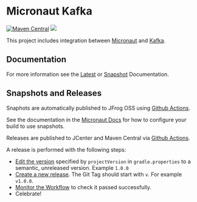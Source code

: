 # Micronaut Kafka

[![Maven Central](https://img.shields.io/maven-central/v/io.micronaut.kafka/micronaut-kafka.svg?label=Maven%20Central)](https://search.maven.org/search?q=g:%22io.micronaut.kafka%22%20AND%20a:%22micronaut-kafka%22)
[![](https://github.com/micronaut-projects/micronaut-kafka/workflows/Java%20CI/badge.svg)](https://github.com/micronaut-projects/micronaut-kafka/actions)

This project includes integration between [Micronaut](http://micronaut.io) and [Kafka](https://kafka.apache.org).

## Documentation

For more information see the [Latest](https://micronaut-projects.github.io/micronaut-kafka/latest/guide/index.html) or [Snapshot](https://micronaut-projects.github.io/micronaut-kafka/snapshot/guide/index.html) Documentation.

## Snapshots and Releases

Snaphots are automatically published to JFrog OSS using [Github Actions](https://github.com/micronaut-projects/micronaut-kafka/actions).

See the documentation in the [Micronaut Docs](https://docs.micronaut.io/latest/guide/index.html#usingsnapshots) for how to configure your build to use snapshots.

Releases are published to JCenter and Maven Central via [Github Actions](https://github.com/micronaut-projects/micronaut-kafka/actions).

A release is performed with the following steps:

* [Edit the version](https://github.com/micronaut-projects/micronaut-kafka/edit/master/gradle.properties) specified by `projectVersion` in `gradle.properties` to a semantic, unreleased version. Example `1.0.0`
* [Create a new release](https://github.com/micronaut-projects/micronaut-kafka/releases/new). The Git Tag should start with `v`. For example `v1.0.0`.
* [Monitor the Workflow](https://github.com/micronaut-projects/micronaut-kafka/actions?query=workflow%3ARelease) to check it passed successfully.
* Celebrate!
